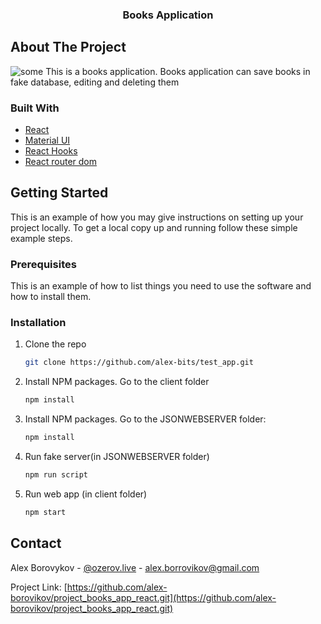 

<!-- PROJECT LOGO -->




<h3 align="center">Books Application</h3>






<!-- ABOUT THE PROJECT -->
## About The Project
![some](./scr.png)
This is a books application. Books application can save books in fake database, editing and deleting them



### Built With

* [React](https://reactjs.org/)
* [Material UI](https://material-ui.com/)
* [React Hooks](https://reactjs.org/docs/hooks-reference.html)
* [React router dom](https://reactrouter.com/web/guides/quick-start)



<!-- GETTING STARTED -->
## Getting Started

This is an example of how you may give instructions on setting up your project locally.
To get a local copy up and running follow these simple example steps.

### Prerequisites

This is an example of how to list things you need to use the software and how to install them.

### Installation

1. Clone the repo
   ```sh
   git clone https://github.com/alex-bits/test_app.git
   ```
3. Install NPM packages. Go to the client folder
   ```sh
   npm install
   ```

4. Install NPM packages. Go to the JSONWEBSERVER folder:
   ```sh
   npm install
   ```
4. Run fake server(in JSONWEBSERVER folder)
   ```sh
   npm run script
   ```

5. Run web app (in client folder)
    ```sh
    npm start
    ```






<!-- CONTACT -->
## Contact

Alex Borovykov - [@ozerov.live](https://instagram.com/ozerov.live) - alex.borrovikov@gmail.com

Project Link: [https://github.com/alex-borovikov/project_books_app_react.git](https://github.com/alex-borovikov/project_books_app_react.git)



